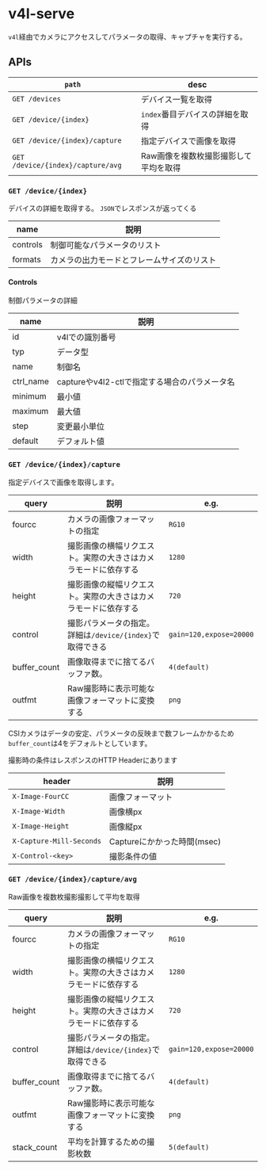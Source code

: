 # v4l-serve

`v4l`経由でカメラにアクセスしてパラメータの取得、キャプチャを実行する。

## APIs

| `path`                            | desc                                  |
| --------------------------------- | ------------------------------------- |
| `GET /devices`                    | デバイス一覧を取得                    |
| `GET /device/{index}`             | `index`番目デバイスの詳細を取得       |
| `GET /device/{index}/capture`     | 指定デバイスで画像を取得              |
| `GET /device/{index}/capture/avg` | Raw画像を複数枚撮影撮影して平均を取得 |

### `GET /device/{index}`

デバイスの詳細を取得する。
`JSON`でレスポンスが返ってくる

| name     | 説明                                       |
| -------- | ------------------------------------------ |
| controls | 制御可能なパラメータのリスト               |
| formats  | カメラの出力モードとフレームサイズのリスト |

#### Controls

制御パラメータの詳細

| name      | 説明                                          |
| --------- | --------------------------------------------- |
| id        | v4lでの識別番号                               |
| typ       | データ型                                      |
| name      | 制御名                                        |
| ctrl_name | captureやv4l2-ctlで指定する場合のパラメータ名 |
| minimum   | 最小値                                        |
| maximum   | 最大値                                        |
| step      | 変更最小単位                                  |
| default   | デフォルト値                                  |

### `GET /device/{index}/capture`

指定デバイスで画像を取得します。

| query        | 説明                                                           | e.g.                    |
| ------------ | -------------------------------------------------------------- | ----------------------- |
| fourcc       | カメラの画像フォーマットの指定                                 | `RG10`                  |
| width        | 撮影画像の横幅リクエスト。実際の大きさはカメラモードに依存する | `1280`                  |
| height       | 撮影画像の縦幅リクエスト。実際の大きさはカメラモードに依存する | `720`                   |
| control      | 撮影パラメータの指定。詳細は`/device/{index}`で取得できる      | `gain=120,expose=20000` |
| buffer_count | 画像取得までに捨てるバッファ数。                               | `4(default)`            |
| outfmt       | Raw撮影時に表示可能な画像フォーマットに変換する                | `png`                   |

CSIカメラはデータの安定、パラメータの反映まで数フレームかかるため`buffer_count`は4をデフォルトとしています。

撮影時の条件はレスポンスのHTTP Headerにあります

| header                   | 説明                        |
| ------------------------ | --------------------------- |
| `X-Image-FourCC`         | 画像フォーマット            |
| `X-Image-Width`          | 画像横px                    |
| `X-Image-Height`         | 画像縦px                    |
| `X-Capture-Mill-Seconds` | Captureにかかった時間(msec) |
| `X-Control-<key>`        | 撮影条件の値                |

### `GET /device/{index}/capture/avg`

Raw画像を複数枚撮影撮影して平均を取得

| query        | 説明                                                           | e.g.                    |
| ------------ | -------------------------------------------------------------- | ----------------------- |
| fourcc       | カメラの画像フォーマットの指定                                 | `RG10`                  |
| width        | 撮影画像の横幅リクエスト。実際の大きさはカメラモードに依存する | `1280`                  |
| height       | 撮影画像の縦幅リクエスト。実際の大きさはカメラモードに依存する | `720`                   |
| control      | 撮影パラメータの指定。詳細は`/device/{index}`で取得できる      | `gain=120,expose=20000` |
| buffer_count | 画像取得までに捨てるバッファ数。                               | `4(default)`            |
| outfmt       | Raw撮影時に表示可能な画像フォーマットに変換する                | `png`                   |
| stack_count  | 平均を計算するための撮影枚数                                   | `5(default)`            |
